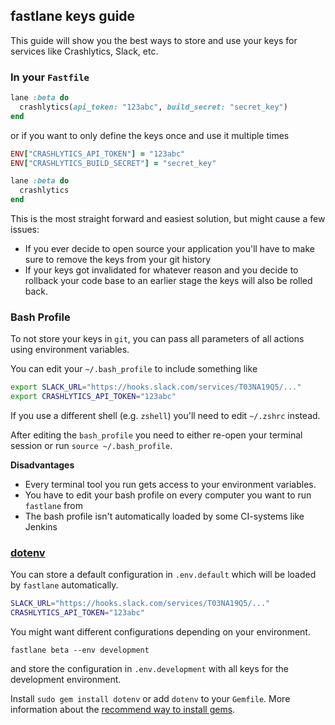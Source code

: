 ## fastlane keys guide

This guide will show you the best ways to store and use your keys for services like Crashlytics, Slack, etc.

### In your `Fastfile`

```ruby
lane :beta do
  crashlytics(api_token: "123abc", build_secret: "secret_key")
end
```

or if you want to only define the keys once and use it multiple times


```ruby
ENV["CRASHLYTICS_API_TOKEN"] = "123abc"
ENV["CRASHLYTICS_BUILD_SECRET"] = "secret_key"

lane :beta do
  crashlytics
end
```

This is the most straight forward and easiest solution, but might cause a few issues:

- If you ever decide to open source your application you'll have to make sure to remove the keys from your git history
- If your keys got invalidated for whatever reason and you decide to rollback your code base to an earlier stage the keys will also be rolled back.

### Bash Profile

To not store your keys in `git`, you can pass all parameters of all actions using environment variables.

You can edit your `~/.bash_profile` to include something like

```sh
export SLACK_URL="https://hooks.slack.com/services/T03NA19Q5/..."
export CRASHLYTICS_API_TOKEN="123abc"
```

If you use a different shell (e.g. `zshell`) you'll need to edit `~/.zshrc` instead.

After editing the `bash_profile` you need to either re-open your terminal session or run `source ~/.bash_profile`.

**Disadvantages**

- Every terminal tool you run gets access to your environment variables. 
- You have to edit your bash profile on every computer you want to run `fastlane` from
- The bash profile isn't automatically loaded by some CI-systems like Jenkins


### [dotenv](https://github.com/bkeepers/dotenv)

You can store a default configuration in `.env.default` which will be loaded by `fastlane` automatically.

```sh
SLACK_URL="https://hooks.slack.com/services/T03NA19Q5/..."
CRASHLYTICS_API_TOKEN="123abc"
```

You might want different configurations depending on your environment.

```
fastlane beta --env development
```

and store the configuration in `.env.development` with all keys for the development environment.

Install `sudo gem install dotenv` or add `dotenv` to your `Gemfile`. More information about the [recommend way to install gems](https://guides.cocoapods.org/using/a-gemfile.html).
